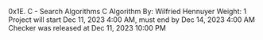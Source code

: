 0x1E. C - Search Algorithms
C
Algorithm
 By: Wilfried Hennuyer
 Weight: 1
 Project will start Dec 11, 2023 4:00 AM, must end by Dec 14, 2023 4:00 AM
 Checker was released at Dec 11, 2023 10:00 PM
